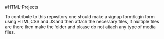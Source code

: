 #HTML-Projects

To contribute to this repository one should make a signup form/login form using HTML,CSS and JS and then attach the necessary files, if multiple files are there 
then make the folder and please do not attach any type of media files.
